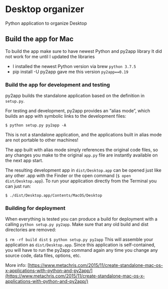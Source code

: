 # Desktop organizer
Python application to organize Desktop

## Build the app for Mac
To build the app make sure to have newest Python and py2app library
It did not work for me until I updated the libraries
- I installed the newest Python version via brew `python 3.7.5`
- pip install -U py2app gave me this version `py2app==0.19`

### Build the app for development and testing
py2app builds the standalone application based on the definition in `setup.py`.

For testing and development, py2app provides an “alias mode”, which builds an app with symbolic links to the development files:

`$ python setup.py py2app -A`

This is not a standalone application, and the applications built in alias mode are not portable to other machines!

The app built with alias mode simply references the original code files, so any changes you make to the original `app.py` file are instantly available on the next app start.

The resulting development app in `dist/Desktop.app` can be opened just like any other .app with the Finder or the open command (`$ open dist/Desktop.app`). To run your application directly from the Terminal you can just run:

`$ ./dist/Desktop.app/Contents/MacOS/Desktop`

### Building for deployment
When everything is tested you can produce a build for deployment with a calling `python setup.py py2app`. Make sure that any old build and dist directories are removed:

`$ rm -rf build dist`
`$ python setup.py py2app`
This will assemble your application as `dist/Desktop.app`. Since this application is self-contained, you will have to run the py2app command again any time you change any source code, data files, options, etc.

More info: [https://www.metachris.com/2015/11/create-standalone-mac-os-x-applications-with-python-and-py2app/](https://www.metachris.com/2015/11/create-standalone-mac-os-x-applications-with-python-and-py2app/)
